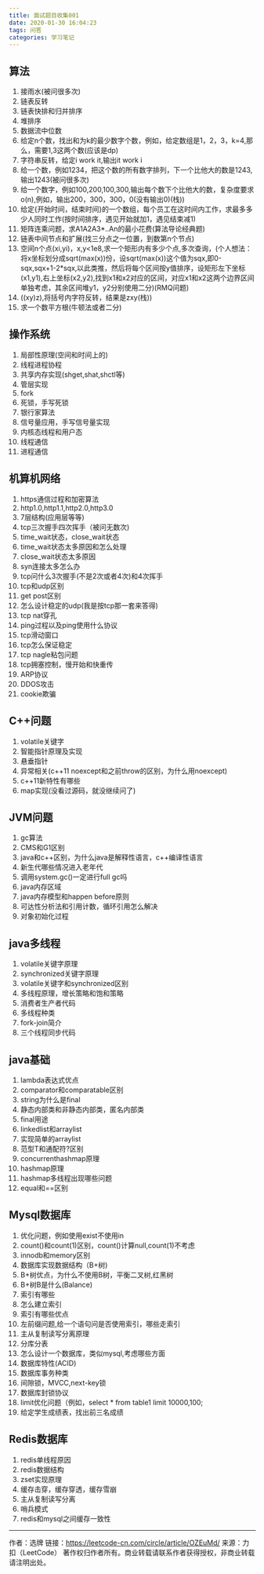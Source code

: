```yaml
---
title: 面试题目收集001
date: 2020-01-30 16:04:23
tags: 问答
categories: 学习笔记
---
```


## 算法

1. 接雨水(被问很多次)
2. 链表反转
3. 链表快排和归并排序
4. 堆排序
5. 数据流中位数
6. 给定n个数，找出和为k的最少数字个数，例如，给定数组是1，2，3，k=4,那么，需要1,3这两个数(应该是dp)
7. 字符串反转，给定i work it,输出it work i
8. 给一个数，例如1234，把这个数的所有数字排列，下一个比他大的数是1243,输出1243(被问很多次)
9. 给一个数字，例如100,200,100,300,输出每个数下个比他大的数，复杂度要求o(n),例如，输出200，300，300，0(没有输出0)(栈))
10. 给定{开始时间，结束时间}的一个数组，每个员工在这时间内工作，求最多多少人同时工作(按时间排序，遇见开始就加1，遇见结束减1)
11. 矩阵连乘问题，求A1A2A3*..An的最小花费(算法导论经典题)
12. 链表中间节点和扩展(找三分点之一位置，到数第n个节点)
13. 空间n个点(xi,yi)，x,y<1e8,求一个矩形内有多少个点,多次查询，(个人想法：将x坐标划分成sqrt(max(x))份，设sqrt(max(x))这个值为sqx,即0-sqx,sqx+1-2*sqx,以此类推，然后将每个区间按y值排序，设矩形左下坐标(x1,y1),右上坐标(x2,y2),找到x1和x2对应的区间，对应x1和x2这两个边界区间单独考虑，其余区间堆y1，y2分别使用二分)(RMQ问题)
14. ((xy)z),将括号内字符反转，结果是zxy(栈))
15. 求一个数平方根(牛顿法或者二分)

## 操作系统

1. 局部性原理(空间和时间上的)
2. 线程进程协程
3. 共享内存实现(shget,shat,shctl等)
4. 管层实现
5. fork
6. 死锁，手写死锁
7. 银行家算法
8. 信号量应用，手写信号量实现
9. 内核态线程和用户态
10. 线程通信
11. 进程通信

## 机算机网络

1. https通信过程和加密算法
2. http1.0,http1.1,http2.0,http3.0
3. 7层结构(应用层等等)
4. tcp三次握手四次挥手（被问无数次)
5. time_wait状态，close_wait状态
6. time_wait状态太多原因和怎么处理
7. close_wait状态太多原因
8. syn连接太多怎么办
9. tcp问什么3次握手(不是2次或者4次)和4次挥手
10. tcp和udp区别
11. get post区别
12. 怎么设计稳定的udp(我是按tcp那一套来答得)
13. tcp nat穿孔
14. ping过程以及ping使用什么协议
15. tcp滑动窗口
16. tcp怎么保证稳定
17. tcp nagle粘包问题
18. tcp拥塞控制，慢开始和快重传
19. ARP协议
20. DDOS攻击
21. cookie欺骗

## C++问题

1. volatile关键字
2. 智能指针原理及实现
3. 悬垂指针
4. 异常相关(c++11 noexcept和之前throw的区别，为什么用noexcept)
5. c++11新特性有哪些
6. map实现(没看过源码，就没继续问了)

## JVM问题

1. gc算法
2. CMS和G1区别
3. java和c++区别，为什么java是解释性语言，c++编译性语言
4. 新生代哪些情况进入老年代
5. 调用system.gc()一定进行full gc吗
6. java内存区域
7. java内存模型和happen before原则
8. 可达性分析法和引用计数，循环引用怎么解决
9. 对象初始化过程

## java多线程

1. volatile关键字原理
2. synchronized关键字原理
3. volatile关键字和synchronized区别
4. 多线程原理，增长策略和饱和策略
5. 消费者生产者代码
6. 多线程种类
7. fork-join简介
8. 三个线程同步代码

## java基础

1. lambda表达式优点
2. comparator和comparatable区别
3. string为什么是final
4. 静态内部类和非静态内部类，匿名内部类
5. final用途
6. linkedlist和arraylist
7. 实现简单的arraylist
8. 范型T和通配符?区别
9. concurrenthashmap原理
10. hashmap原理
11. hashmap多线程出现哪些问题
12. equal和==区别

## Mysql数据库

1. 优化问题，例如使用exist不使用in
2. count()和count(1)区别，count()计算null,count(1)不考虑
3. innodb和memory区别
3. 数据库实现数据结构（B+树)
4. B+树优点，为什么不使用B树，平衡二叉树,红黑树
5. B+树B是什么(Balance)
6. 索引有哪些
7. 怎么建立索引
8. 索引有哪些优点
9. 左前缀问题,给一个语句问是否使用索引，哪些走索引
10. 主从复制读写分离原理
11. 分库分表
12. 怎么设计一个数据库，类似mysql,考虑哪些方面
13. 数据库特性(ACID)
14. 数据库事务种类
15. 间隙锁，MVCC,next-key锁
16. 数据库封锁协议
17. limit优化问题（例如，select * from table1 limit 10000,100;
18. 给定学生成绩表，找出前三名成绩

## Redis数据库

1. redis单线程原因
2. redis数据结构
3. zset实现原理
4. 缓存击穿，缓存穿透，缓存雪崩
5. 主从复制读写分离
6. 哨兵模式
7. redis和mysql之间缓存一致性

---
作者：选牌
链接：https://leetcode-cn.com/circle/article/OZEuMd/
来源：力扣（LeetCode）
著作权归作者所有。商业转载请联系作者获得授权，非商业转载请注明出处。